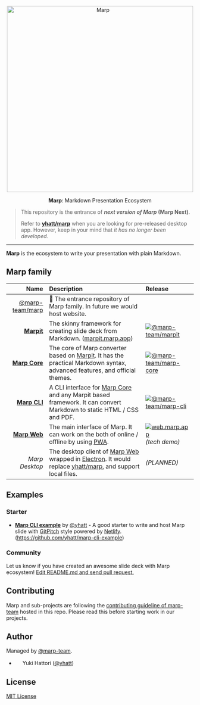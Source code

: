 <div align="center">
  <p>
    <img src="marp.png" alt="Marp" width="500" />
  </p>
  <p>
    <strong>Marp</strong>: Markdown Presentation Ecosystem
  </p>
</div>

> This repository is the entrance of **_next version of Marp_ (Marp Next)**.
>
> Refer to **[yhatt/marp]** when you are looking for pre-released desktop app. However, keep in your mind that _it has no longer been developed_.

---

**Marp** is the ecosystem to write your presentation with plain Markdown.

## Marp family

|                       Name | Description                                                                                                                         | Release                                                                                                                    |
| -------------------------: | :---------------------------------------------------------------------------------------------------------------------------------- | :------------------------------------------------------------------------------------------------------------------------- |
|    [@marp-team/marp][marp] | 🚪 The entrance repository of Marp family. In future we would host website.                                                         |                                                                                                                            |
|       **[Marpit][marpit]** | The skinny framework for creating slide deck from Markdown. ([marpit.marp.app])                                                     | [![@marp-team/marpit](https://img.shields.io/npm/v/@marp-team/marpit.svg?style=flat-square&logo=npm)][marpit-npm]          |
| **[Marp Core][marp-core]** | The core of Marp converter based on [Marpit][marpit]. It has the practical Markdown syntax, advanced features, and official themes. | [![@marp-team/marp-core](https://img.shields.io/npm/v/@marp-team/marp-core.svg?style=flat-square&logo=npm)][marp-core-npm] |
|   **[Marp CLI][marp-cli]** | A CLI interface for [Marp Core][marp-core] and any Marpit based framework. It can convert Markdown to static HTML / CSS and PDF.    | [![@marp-team/marp-cli](https://img.shields.io/npm/v/@marp-team/marp-cli.svg?style=flat-square&logo=npm)][marp-cli-npm]    |
|   **[Marp Web][marp-web]** | The main interface of Marp. It can work on the both of online / offline by using [PWA].                                             | [![web.marp.app](https://bit.ly/2RF9Nzn)][marp-web-site]<br>_(tech&nbsp;demo)_                                             |
|             _Marp Desktop_ | The desktop client of [Marp Web][marp-web-site] wrapped in [Electron]. It would replace [yhatt/marp], and support local files.      | _(PLANNED)_                                                                                                                |

[yhatt/marp]: https://github.com/yhatt/marp
[marp]: https://github.com/marp-team/marp
[marpit]: https://github.com/marp-team/marpit
[marp-core]: https://github.com/marp-team/marp-core
[marp-cli]: https://github.com/marp-team/marp-cli
[marp-web]: https://github.com/marp-team/marp-web
[pwa]: https://en.wikipedia.org/wiki/Progressive_Web_Apps
[electron]: https://electronjs.org/
[marpit.marp.app]: https://marpit.marp.app/
[marpit-npm]: https://www.npmjs.com/package/@marp-team/marpit
[marp-core-npm]: https://www.npmjs.com/package/@marp-team/marp-core
[marp-cli-npm]: https://www.npmjs.com/package/@marp-team/marp-cli
[marp-web-site]: https://web.marp.app/

## Examples

### Starter

- **[Marp CLI example](https://yhatt-marp-cli-example.netlify.com/)** by [@yhatt](https://github.com/yhatt) - A good starter to write and host Marp slide with [GitPitch](https://gitpitch.com/) style powered by [Netlify](https://www.netlify.com/). (https://github.com/yhatt/marp-cli-example)

### Community

<!-- - **[Slide title](https://example.com/)** by [@username](https://github.com/username) -->

Let us know if you have created an awesome slide deck with Marp ecosystem! [Edit README.md and send pull request.](https://github.com/marp-team/marp/blob/master/README.md)

<!-- NOTE: The slide deck created by yhatt/marp  desktop app cannot add to examples. -->

## Contributing

Marp and sub-projects are following the [contributing guideline of marp-team][contributing] hosted in this repo. Please read this before starting work in our projects.

[contributing]: .github/CONTRIBUTING.md

## Author

Managed by [@marp-team](https://github.com/marp-team).

- <img src="https://github.com/yhatt.png" width="16" height="16"/> Yuki Hattori ([@yhatt](https://github.com/yhatt))

## License

[MIT License](LICENSE)
